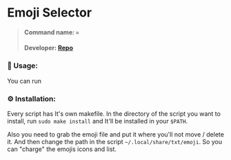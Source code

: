 # Emoji Selector

> #### Command name: `=`
>
> #### Developer: [Repo](https://github.com/sumnerevans/menu-calc)

### 📄 Usage:

You can run 

### ⚙️ Installation:

Every script has It's own makefile. In the directory of the script you want to install, run `sudo make install` and It'll be installed in your `$PATH`.

Also you need to grab the emoji file and put it where you'll not move / delete it. And then change the path in the script `~/.local/share/txt/emoji`. So you can "charge" the emojis icons and list.
